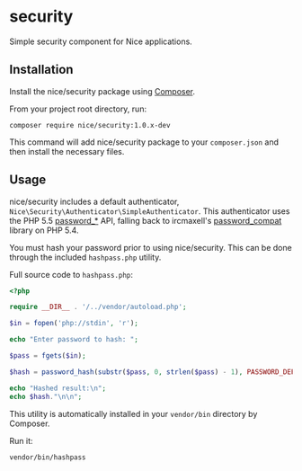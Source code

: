 security
========

Simple security component for Nice applications.


Installation
------------

Install the nice/security package using [Composer](http://getcomposer.org).

From your project root directory, run:

```
composer require nice/security:1.0.x-dev
```

This command will add nice/security package to your `composer.json` and then install the necessary files.


Usage
-----

nice/security includes a default authenticator, `Nice\Security\Authenticator\SimpleAuthenticator`. This
authenticator uses the PHP 5.5 [password_*](http://php.net/password) API, falling back to ircmaxell's
[password_compat](https://github.com/ircmaxell/password_compat) library on PHP 5.4.

You must hash your password prior to using nice/security. This can be done through the included `hashpass.php`
utility.

Full source code to `hashpass.php`:

```php
<?php

require __DIR__ . '/../vendor/autoload.php';

$in = fopen('php://stdin', 'r');

echo "Enter password to hash: ";

$pass = fgets($in);

$hash = password_hash(substr($pass, 0, strlen($pass) - 1), PASSWORD_DEFAULT);

echo "Hashed result:\n";
echo $hash."\n\n";
```


This utility is automatically installed in your `vendor/bin` directory by Composer.

Run it:

```
vendor/bin/hashpass
```
